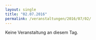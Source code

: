 ```yaml
---
layout: single
title: "02.07.2016"
permalink: /veranstaltungen/2016/07/02/
---
```


Keine Veranstaltung an diesem Tag.
